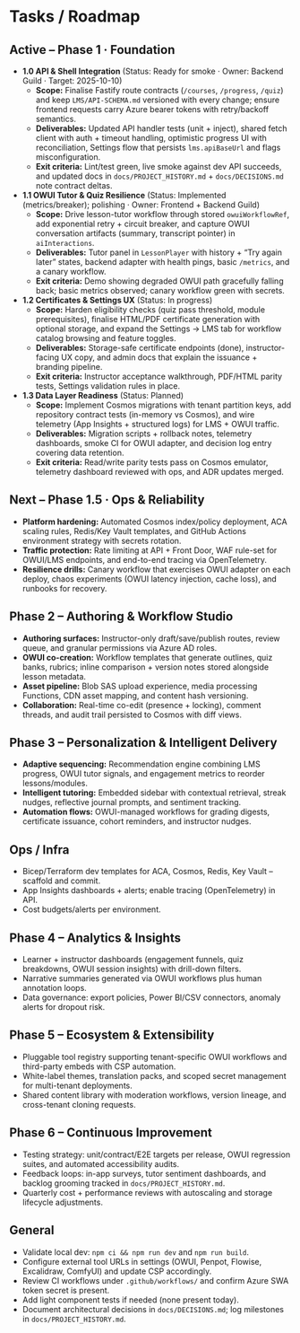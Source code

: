 # Tasks / Roadmap

## Active – Phase 1 · Foundation
- **1.0 API & Shell Integration** (Status: Ready for smoke · Owner: Backend Guild · Target: 2025-10-10)
  - **Scope:** Finalise Fastify route contracts (`/courses`, `/progress`, `/quiz`) and keep `LMS/API-SCHEMA.md` versioned with every change; ensure frontend requests carry Azure bearer tokens with retry/backoff semantics.
  - **Deliverables:** Updated API handler tests (unit + inject), shared fetch client with auth + timeout handling, optimistic progress UI with reconciliation, Settings flow that persists `lms.apiBaseUrl` and flags misconfiguration.
  - **Exit criteria:** Lint/test green, live smoke against dev API succeeds, and updated docs in `docs/PROJECT_HISTORY.md` + `docs/DECISIONS.md` note contract deltas.
- **1.1 OWUI Tutor & Quiz Resilience** (Status: Implemented (metrics/breaker); polishing · Owner: Frontend + Backend Guild)
  - **Scope:** Drive lesson-tutor workflow through stored `owuiWorkflowRef`, add exponential retry + circuit breaker, and capture OWUI conversation artifacts (summary, transcript pointer) in `aiInteractions`.
  - **Deliverables:** Tutor panel in `LessonPlayer` with history + “Try again later” states, backend adapter with health pings, basic `/metrics`, and a canary workflow.
  - **Exit criteria:** Demo showing degraded OWUI path gracefully falling back; basic metrics observed; canary workflow green with secrets.
- **1.2 Certificates & Settings UX** (Status: In progress)
  - **Scope:** Harden eligibility checks (quiz pass threshold, module prerequisites), finalise HTML/PDF certificate generation with optional storage, and expand the Settings → LMS tab for workflow catalog browsing and feature toggles.
  - **Deliverables:** Storage-safe certificate endpoints (done), instructor-facing UX copy, and admin docs that explain the issuance + branding pipeline.
  - **Exit criteria:** Instructor acceptance walkthrough, PDF/HTML parity tests, Settings validation rules in place.
- **1.3 Data Layer Readiness** (Status: Planned)
  - **Scope:** Implement Cosmos migrations with tenant partition keys, add repository contract tests (in-memory vs Cosmos), and wire telemetry (App Insights + structured logs) for LMS + OWUI traffic.
  - **Deliverables:** Migration scripts + rollback notes, telemetry dashboards, smoke CI for OWUI adapter, and decision log entry covering data retention.
  - **Exit criteria:** Read/write parity tests pass on Cosmos emulator, telemetry dashboard reviewed with ops, and ADR updates merged.

## Next – Phase 1.5 · Ops & Reliability
- **Platform hardening:** Automated Cosmos index/policy deployment, ACA scaling rules, Redis/Key Vault templates, and GitHub Actions environment strategy with secrets rotation.
- **Traffic protection:** Rate limiting at API + Front Door, WAF rule-set for OWUI/LMS endpoints, and end-to-end tracing via OpenTelemetry.
- **Resilience drills:** Canary workflow that exercises OWUI adapter on each deploy, chaos experiments (OWUI latency injection, cache loss), and runbooks for recovery.

## Phase 2 – Authoring & Workflow Studio
- **Authoring surfaces:** Instructor-only draft/save/publish routes, review queue, and granular permissions via Azure AD roles.
- **OWUI co-creation:** Workflow templates that generate outlines, quiz banks, rubrics; inline comparison + version notes stored alongside lesson metadata.
- **Asset pipeline:** Blob SAS upload experience, media processing Functions, CDN asset mapping, and content hash versioning.
- **Collaboration:** Real-time co-edit (presence + locking), comment threads, and audit trail persisted to Cosmos with diff views.

## Phase 3 – Personalization & Intelligent Delivery
- **Adaptive sequencing:** Recommendation engine combining LMS progress, OWUI tutor signals, and engagement metrics to reorder lessons/modules.
- **Intelligent tutoring:** Embedded sidebar with contextual retrieval, streak nudges, reflective journal prompts, and sentiment tracking.
- **Automation flows:** OWUI-managed workflows for grading digests, certificate issuance, cohort reminders, and instructor nudges.

## Ops / Infra
- Bicep/Terraform dev templates for ACA, Cosmos, Redis, Key Vault – scaffold and commit.
- App Insights dashboards + alerts; enable tracing (OpenTelemetry) in API.
- Cost budgets/alerts per environment.

## Phase 4 – Analytics & Insights
- Learner + instructor dashboards (engagement funnels, quiz breakdowns, OWUI session insights) with drill-down filters.
- Narrative summaries generated via OWUI workflows plus human annotation loops.
- Data governance: export policies, Power BI/CSV connectors, anomaly alerts for dropout risk.

## Phase 5 – Ecosystem & Extensibility
- Pluggable tool registry supporting tenant-specific OWUI workflows and third-party embeds with CSP automation.
- White-label themes, translation packs, and scoped secret management for multi-tenant deployments.
- Shared content library with moderation workflows, version lineage, and cross-tenant cloning requests.

## Phase 6 – Continuous Improvement
- Testing strategy: unit/contract/E2E targets per release, OWUI regression suites, and automated accessibility audits.
- Feedback loops: in-app surveys, tutor sentiment dashboards, and backlog grooming tracked in `docs/PROJECT_HISTORY.md`.
- Quarterly cost + performance reviews with autoscaling and storage lifecycle adjustments.

## General
- Validate local dev: `npm ci && npm run dev` and `npm run build`.
- Configure external tool URLs in settings (OWUI, Penpot, Flowise, Excalidraw, ComfyUI) and update CSP accordingly.
- Review CI workflows under `.github/workflows/` and confirm Azure SWA token secret is present.
- Add light component tests if needed (none present today).
- Document architectural decisions in `docs/DECISIONS.md`; log milestones in `docs/PROJECT_HISTORY.md`.
